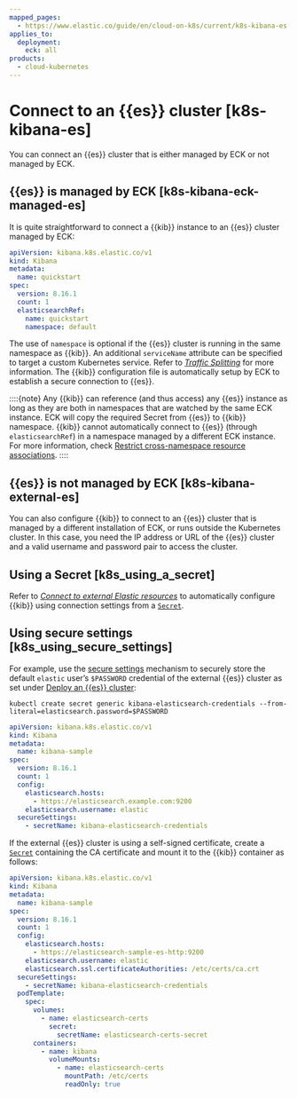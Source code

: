 ```yaml
---
mapped_pages:
  - https://www.elastic.co/guide/en/cloud-on-k8s/current/k8s-kibana-es.html
applies_to:
  deployment:
    eck: all
products:
  - cloud-kubernetes
---
```


# Connect to an {{es}} cluster [k8s-kibana-es]

You can connect an {{es}} cluster that is either managed by ECK or not managed by ECK.

## {{es}} is managed by ECK [k8s-kibana-eck-managed-es]

It is quite straightforward to connect a {{kib}} instance to an {{es}} cluster managed by ECK:

```yaml
apiVersion: kibana.k8s.elastic.co/v1
kind: Kibana
metadata:
  name: quickstart
spec:
  version: 8.16.1
  count: 1
  elasticsearchRef:
    name: quickstart
    namespace: default
```

The use of `namespace` is optional if the {{es}} cluster is running in the same namespace as {{kib}}. An additional `serviceName` attribute can be specified to target a custom Kubernetes service. Refer to [*Traffic Splitting*](requests-routing-to-elasticsearch-nodes.md) for more information. The {{kib}} configuration file is automatically setup by ECK to establish a secure connection to {{es}}.

::::{note} 
Any {{kib}} can reference (and thus access) any {{es}} instance as long as they are both in namespaces that are watched by the same ECK instance. ECK will copy the required Secret from {{es}} to {{kib}} namespace. {{kib}} cannot automatically connect to {{es}} (through `elasticsearchRef`) in a namespace managed by a different ECK instance. For more information, check [Restrict cross-namespace resource associations](restrict-cross-namespace-resource-associations.md).
::::



## {{es}} is not managed by ECK [k8s-kibana-external-es]

You can also configure {{kib}} to connect to an {{es}} cluster that is managed by a different installation of ECK, or runs outside the Kubernetes cluster. In this case, you need the IP address or URL of the {{es}} cluster and a valid username and password pair to access the cluster.


## Using a Secret [k8s_using_a_secret]

Refer to [*Connect to external Elastic resources*](connect-to-external-elastic-resources.md) to automatically configure {{kib}} using connection settings from a [`Secret`](https://kubernetes.io/docs/concepts/configuration/secret/).


## Using secure settings [k8s_using_secure_settings]

For example, use the [secure settings](../../security/k8s-secure-settings.md) mechanism to securely store the default `elastic` user’s `$PASSWORD` credential of the external {{es}} cluster as set under [Deploy an {{es}} cluster](elasticsearch-deployment-quickstart.md):

```shell
kubectl create secret generic kibana-elasticsearch-credentials --from-literal=elasticsearch.password=$PASSWORD
```

```yaml
apiVersion: kibana.k8s.elastic.co/v1
kind: Kibana
metadata:
  name: kibana-sample
spec:
  version: 8.16.1
  count: 1
  config:
    elasticsearch.hosts:
      - https://elasticsearch.example.com:9200
    elasticsearch.username: elastic
  secureSettings:
    - secretName: kibana-elasticsearch-credentials
```

If the external {{es}} cluster is using a self-signed certificate, create a [`Secret`](https://kubernetes.io/docs/concepts/configuration/secret/) containing the CA certificate and mount it to the {{kib}} container as follows:

```yaml
apiVersion: kibana.k8s.elastic.co/v1
kind: Kibana
metadata:
  name: kibana-sample
spec:
  version: 8.16.1
  count: 1
  config:
    elasticsearch.hosts:
      - https://elasticsearch-sample-es-http:9200
    elasticsearch.username: elastic
    elasticsearch.ssl.certificateAuthorities: /etc/certs/ca.crt
  secureSettings:
    - secretName: kibana-elasticsearch-credentials
  podTemplate:
    spec:
      volumes:
        - name: elasticsearch-certs
          secret:
            secretName: elasticsearch-certs-secret
      containers:
        - name: kibana
          volumeMounts:
            - name: elasticsearch-certs
              mountPath: /etc/certs
              readOnly: true
```


